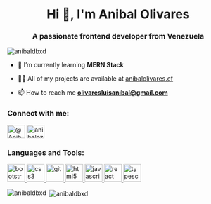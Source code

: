 <h1 align="center">Hi 👋, I'm Anibal Olivares</h1>
<h3 align="center">A passionate frontend developer from Venezuela</h3>

<p align="left"> <img src="https://komarev.com/ghpvc/?username=anibaldbxd&label=Profile%20views&color=0e75b6&style=flat" alt="anibaldbxd" /> </p>

- 🌱 I’m currently learning **MERN Stack**

- 👨‍💻 All of my projects are available at [anibalolivares.cf](anibalolivares.cf)

- 📫 How to reach me **olivaresluisanibal@gmail.com**

<h3 align="left">Connect with me:</h3>
<p align="left">
<a href="https://twitter.com/@AnibalOlivares_" target="blank"><img align="center" src="https://cdn.jsdelivr.net/npm/simple-icons@3.0.1/icons/twitter.svg" alt="@AnibalOlivares_" height="30" width="40" /></a>
<a href="https://linkedin.com/in/anibaloz" target="blank"><img align="center" src="https://cdn.jsdelivr.net/npm/simple-icons@3.0.1/icons/linkedin.svg" alt="anibaloz" height="30" width="40" /></a>
</p>

<h3 align="left">Languages and Tools:</h3>
<p align="left"> <a href="https://getbootstrap.com" target="_blank"> <img src="https://devicons.github.io/devicon/devicon.git/icons/bootstrap/bootstrap-plain.svg" alt="bootstrap" width="40" height="40"/> </a> <a href="https://www.w3schools.com/css/" target="_blank"> <img src="https://devicons.github.io/devicon/devicon.git/icons/css3/css3-original-wordmark.svg" alt="css3" width="40" height="40"/> </a> <a href="https://git-scm.com/" target="_blank"> <img src="https://www.vectorlogo.zone/logos/git-scm/git-scm-icon.svg" alt="git" width="40" height="40"/> </a> <a href="https://www.w3.org/html/" target="_blank"> <img src="https://devicons.github.io/devicon/devicon.git/icons/html5/html5-original-wordmark.svg" alt="html5" width="40" height="40"/> </a> <a href="https://developer.mozilla.org/en-US/docs/Web/JavaScript" target="_blank"> <img src="https://devicons.github.io/devicon/devicon.git/icons/javascript/javascript-original.svg" alt="javascript" width="40" height="40"/> </a> <a href="https://reactjs.org/" target="_blank"> <img src="https://devicons.github.io/devicon/devicon.git/icons/react/react-original-wordmark.svg" alt="react" width="40" height="40"/> </a> <a href="https://www.typescriptlang.org/" target="_blank"> <img src="https://devicons.github.io/devicon/devicon.git/icons/typescript/typescript-original.svg" alt="typescript" width="40" height="40"/> </a> </p>

<p><img align="left" src="https://github-readme-stats.vercel.app/api/top-langs?username=anibaldbxd&show_icons=true&locale=en&layout=compact" alt="anibaldbxd" /></p>

<p>&nbsp;<img align="center" src="https://github-readme-stats.vercel.app/api?username=anibaldbxd&show_icons=true&locale=en" alt="anibaldbxd" /></p>

